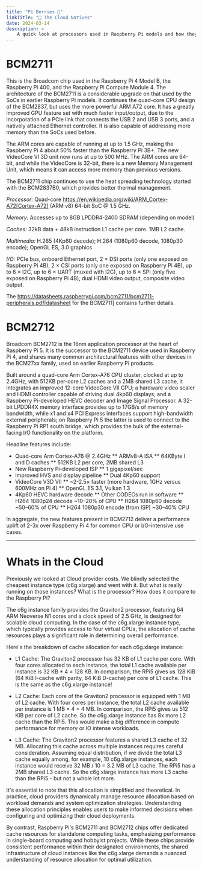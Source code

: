 ```yaml
---
title: "Pi Berries 🤖"
linkTitle: "👾 The Cloud Natives"
date: 2024-03-14
description: >
    A quick look at processors used in Raspberry Pi models and how they compare to processors used in IaaS machine instances.
---
```



BCM2711
===========

This is the Broadcom chip used in the Raspberry Pi 4 Model B, the Raspberry Pi 400, and the Raspberry Pi Compute Module 4. The architecture of the BCM2711 is a considerable upgrade on that used by the SoCs in earlier Raspberry Pi models. It continues the quad-core CPU design of the BCM2837, but uses the more powerful ARM A72 core. It has a greatly improved GPU feature set with much faster input/output, due to the incorporation of a PCIe link that connects the USB 2 and USB 3 ports, and a natively attached Ethernet controller. It is also capable of addressing more memory than the SoCs used before.

The ARM cores are capable of running at up to 1.5 GHz, making the Raspberry Pi 4 about 50% faster than the Raspberry Pi 3B+. The new VideoCore VI 3D unit now runs at up to 500 MHz. The ARM cores are 64-bit, and while the VideoCore is 32-bit, there is a new Memory Management Unit, which means it can access more memory than previous versions.

The BCM2711 chip continues to use the heat spreading technology started with the BCM2837B0, which provides better thermal management.

*Processor:*  Quad-core https://en.wikipedia.org/wiki/ARM_Cortex-A72[Cortex-A72] (ARM v8) 64-bit SoC @ 1.5 GHz.

*Memory:* Accesses up to 8GB LPDDR4-2400 SDRAM (depending on model)

*Caches:* 32kB data + 48kB instruction L1 cache per core. 1MB L2 cache.

*Multimedia:* H.265 (4Kp60 decode); H.264 (1080p60 decode, 1080p30 encode); OpenGL ES, 3.0 graphics

*I/O:* PCIe bus, onboard Ethernet port, 2 × DSI ports (only one exposed on Raspberry Pi 4B), 2 × CSI ports (only one exposed on Raspberry Pi 4B), up to 6 × I2C, up to 6 × UART (muxed with I2C), up to 6 × SPI (only five exposed on Raspberry Pi 4B), dual HDMI video output, composite video output.

The https://datasheets.raspberrypi.com/bcm2711/bcm2711-peripherals.pdf[datasheet for the BCM2711] contains further details.

BCM2712
===========

Broadcom BCM2712 is the 16nm application processor at the heart of Raspberry Pi 5. It is the successor to the BCM2711 device used in Raspberry Pi 4, and shares many common architectural features with other devices in the BCM27xx family, used on earlier Raspberry Pi products.

Built around a quad-core Arm Cortex-A76 CPU cluster, clocked at up to 2.4GHz, with 512KB per-core L2 caches and a 2MB shared L3 cache, it integrates an improved 12-core VideoCore VII GPU; a hardware video scaler and HDMI controller capable of driving dual 4kp60 displays; and a Raspberry Pi-developed HEVC decoder and Image Signal Processor. A 32-bit LPDDR4X memory interface provides up to 17GB/s of memory bandwidth, while x1 and x4 PCI Express interfaces support high-bandwidth external peripherals; on Raspberry Pi 5 the latter is used to connect to the Raspberry Pi RP1 south bridge, which provides the bulk of the external-facing I/O functionality on the platform.

Headline features include: 

* Quad-core Arm Cortex-A76 @ 2.4GHz
** ARMv8-A ISA
** 64KByte I and D caches
** 512KB L2 per core, 2MB shared L3
* New Raspberry Pi-developed ISP
** 1 gigapixel/sec
* Improved HVS and display pipeline
** Dual 4Kp60 support
* VideoCore V3D VII
** ~2-2.5× faster (more hardware, 1GHz versus 600MHz on Pi 4)
** OpenGL ES 3.1, Vulkan 1.3
* 4Kp60 HEVC hardware decode
** Other CODECs run in software
** H264 1080p24 decode ~10–20% of CPU
** H264 1080p60 decode ~50–60% of CPU
** H264 1080p30 encode (from ISP) ~30–40% CPU

In aggregate, the new features present in BCM2712 deliver a performance uplift of 2-3x over Raspberry Pi 4 for common CPU or I/O-intensive use cases.

---

Whats in the Cloud
===================

Previously we looked at Cloud provider costs. We blindly selected the cheapest instance type (c6g.xlarge) and went with it. But what is really running on those instances? What is the processor? How does it compare to the Raspberry Pi?

The c6g instance family provides the Graviton2 processor, featuring 64 ARM Neoverse N1 cores and a clock speed of 2.5 GHz, is designed for scalable cloud computing. In the case of the c6g.xlarge instance type, which typically provides access to four virtual CPUs, the allocation of cache resources plays a significant role in determining overall performance.

Here's the breakdown of cache allocation for each c6g.xlarge instance:

* L1 Cache: The Graviton2 processor has 32 KB of L1 cache per core. With four cores allocated to each instance, the total L1 cache available per instance is 32 KB * 4 = 128 KB. In comparison, the RPi5 gives us 128 KiB (64 KiB I-cache with parity, 64 KiB D-cache) per core of L1 cache. This is the same as the c6g.xlarge instance!

* L2 Cache: Each core of the Graviton2 processor is equipped with 1 MB of L2 cache. With four cores per instance, the total L2 cache available per instance is 1 MB * 4 = 4 MB. In comparison, the RPi5 gives us 512 KiB per core of L2 cache. So the c6g.xlarge instance has 8x more L2 cache than the RPi5. This would make a big difference in compute performance for memory or IO intense workloads.

* L3 Cache: The Graviton2 processor features a shared L3 cache of 32 MB. Allocating this cache across multiple instances requires careful consideration. Assuming equal distribution, if we divide the total L3 cache equally among, for example, 10 c6g.xlarge instances, each instance would receive 32 MB / 10 = 3.2 MB of L3 cache. The RPi5 has a 2MB shared L3 cache. So the c6g.xlarge instance has more L3 cache than the RPi5 - but not a whole lot more.

It's essential to note that this allocation is simplified and theoretical. In practice, cloud providers dynamically manage resource allocation based on workload demands and system optimization strategies. Understanding these allocation principles enables users to make informed decisions when configuring and optimizing their cloud deployments.

By contrast, Raspberry Pi's BCM2711 and BCM2712 chips offer dedicated cache resources for standalone computing tasks, emphasizing performance in single-board computing and hobbyist projects. While these chips provide consistent performance within their designated environments, the shared infrastructure of cloud instances like the c6g.xlarge demands a nuanced understanding of resource allocation for optimal utilization.